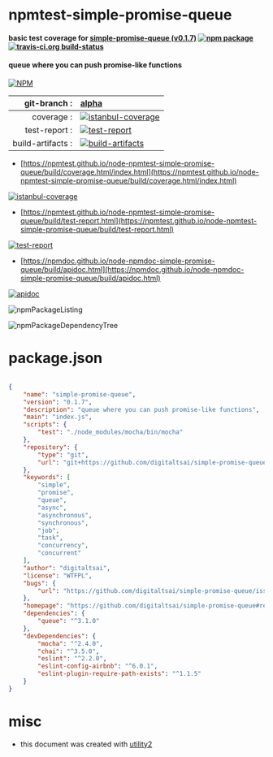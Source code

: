 # npmtest-simple-promise-queue

#### basic test coverage for  [simple-promise-queue (v0.1.7)](https://github.com/digitaltsai/simple-promise-queue#readme)  [![npm package](https://img.shields.io/npm/v/npmtest-simple-promise-queue.svg?style=flat-square)](https://www.npmjs.org/package/npmtest-simple-promise-queue) [![travis-ci.org build-status](https://api.travis-ci.org/npmtest/node-npmtest-simple-promise-queue.svg)](https://travis-ci.org/npmtest/node-npmtest-simple-promise-queue)

#### queue where you can push promise-like functions

[![NPM](https://nodei.co/npm/simple-promise-queue.png?downloads=true&downloadRank=true&stars=true)](https://www.npmjs.com/package/simple-promise-queue)

| git-branch : | [alpha](https://github.com/npmtest/node-npmtest-simple-promise-queue/tree/alpha)|
|--:|:--|
| coverage : | [![istanbul-coverage](https://npmtest.github.io/node-npmtest-simple-promise-queue/build/coverage.badge.svg)](https://npmtest.github.io/node-npmtest-simple-promise-queue/build/coverage.html/index.html)|
| test-report : | [![test-report](https://npmtest.github.io/node-npmtest-simple-promise-queue/build/test-report.badge.svg)](https://npmtest.github.io/node-npmtest-simple-promise-queue/build/test-report.html)|
| build-artifacts : | [![build-artifacts](https://npmtest.github.io/node-npmtest-simple-promise-queue/glyphicons_144_folder_open.png)](https://github.com/npmtest/node-npmtest-simple-promise-queue/tree/gh-pages/build)|

- [https://npmtest.github.io/node-npmtest-simple-promise-queue/build/coverage.html/index.html](https://npmtest.github.io/node-npmtest-simple-promise-queue/build/coverage.html/index.html)

[![istanbul-coverage](https://npmtest.github.io/node-npmtest-simple-promise-queue/build/screenCapture.buildCi.browser.%252Ftmp%252Fbuild%252Fcoverage.lib.html.png)](https://npmtest.github.io/node-npmtest-simple-promise-queue/build/coverage.html/index.html)

- [https://npmtest.github.io/node-npmtest-simple-promise-queue/build/test-report.html](https://npmtest.github.io/node-npmtest-simple-promise-queue/build/test-report.html)

[![test-report](https://npmtest.github.io/node-npmtest-simple-promise-queue/build/screenCapture.buildCi.browser.%252Ftmp%252Fbuild%252Ftest-report.html.png)](https://npmtest.github.io/node-npmtest-simple-promise-queue/build/test-report.html)

- [https://npmdoc.github.io/node-npmdoc-simple-promise-queue/build/apidoc.html](https://npmdoc.github.io/node-npmdoc-simple-promise-queue/build/apidoc.html)

[![apidoc](https://npmdoc.github.io/node-npmdoc-simple-promise-queue/build/screenCapture.buildCi.browser.%252Ftmp%252Fbuild%252Fapidoc.html.png)](https://npmdoc.github.io/node-npmdoc-simple-promise-queue/build/apidoc.html)

![npmPackageListing](https://npmtest.github.io/node-npmtest-simple-promise-queue/build/screenCapture.npmPackageListing.svg)

![npmPackageDependencyTree](https://npmtest.github.io/node-npmtest-simple-promise-queue/build/screenCapture.npmPackageDependencyTree.svg)



# package.json

```json

{
    "name": "simple-promise-queue",
    "version": "0.1.7",
    "description": "queue where you can push promise-like functions",
    "main": "index.js",
    "scripts": {
        "test": "./node_modules/mocha/bin/mocha"
    },
    "repository": {
        "type": "git",
        "url": "git+https://github.com/digitaltsai/simple-promise-queue.git"
    },
    "keywords": [
        "simple",
        "promise",
        "queue",
        "async",
        "asynchronous",
        "synchronous",
        "job",
        "task",
        "concurrency",
        "concurrent"
    ],
    "author": "digitaltsai",
    "license": "WTFPL",
    "bugs": {
        "url": "https://github.com/digitaltsai/simple-promise-queue/issues"
    },
    "homepage": "https://github.com/digitaltsai/simple-promise-queue#readme",
    "dependencies": {
        "queue": "^3.1.0"
    },
    "devDependencies": {
        "mocha": "^2.4.0",
        "chai": "^3.5.0",
        "eslint": "^2.2.0",
        "eslint-config-airbnb": "^6.0.1",
        "eslint-plugin-require-path-exists": "^1.1.5"
    }
}
```



# misc
- this document was created with [utility2](https://github.com/kaizhu256/node-utility2)
